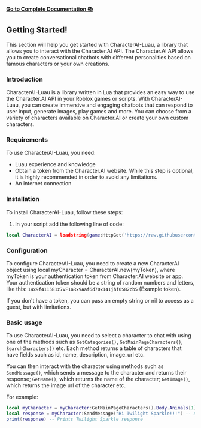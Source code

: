 **[Go to Complete Documentation 📚](https://github.com/ElWapoteDev/CharacterAI-Luau/blob/main/docs/index.md)**

## Getting Started!

This section will help you get started with CharacterAI-Luau, a library that allows you to interact with the Character.AI API. The Character.AI API allows you to create conversational chatbots with different personalities based on famous characters or your own creations.

### Introduction

CharacterAI-Luau is a library written in Lua that provides an easy way to use the Character.AI API in your Roblox games or scripts. With CharacterAI-Luau, you can create immersive and engaging chatbots that can respond to user input, generate images, play games and more. You can choose from a variety of characters available on Character.AI or create your own custom characters.

### Requirements

To use CharacterAI-Luau, you need:

- Luau experience and knowledge
- Obtain a token from the Character.AI website. While this step is optional, it is highly recommended in order to avoid any limitations.
- An internet connection

### Installation

To install CharacterAI-Luau, follow these steps:

1. In your script add the following line of code:
```lua
local CharacterAI = loadstring(game:HttpGet('https://raw.githubusercontent.com/ElWapoteDev/CharacterAI-Luau/main/Module/CharacterAI.lua', true))();
```

### Configuration

To configure CharacterAI-Luau, you need to create a new CharacterAI object using local myCharacter = CharacterAI.new(myToken), where myToken is your authentication token from Character.AI website or app. Your authentication token should be a string of random numbers and letters, like this: `14x9f411581z7vF1aRx9Aaf6d70x141jhf0S82cb5` (Example token).

If you don't have a token, you can pass an empty string or nil to access as a guest, but with limitations.

### Basic usage

To use CharacterAI-Luau, you need to select a character to chat with using one of the methods such as `GetCategories()`, `GetMainPageCharacters()`, `SearchCharacters()` etc. Each method returns a table of characters that have fields such as id, name, description, image_url etc.

You can then interact with the character using methods such as `SendMessage()`, which sends a message to the character and returns their response; `GetName()`, which returns the name of the character; `GetImage()`, which returns the image url of the character etc.

For example:

```lua
local myCharacter = myCharacter:GetMainPageCharacters().Body.Animals[1] -- Selects Twilight Sparkle
local response = myCharacter:SendMessage("Hi Twilight Sparkle!!!") -- Sends a message to Spongebob
print(response) -- Prints Twilight Sparkle response
```
